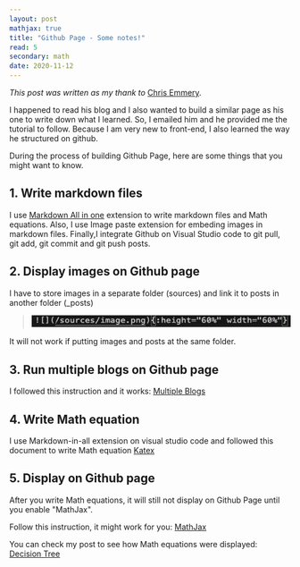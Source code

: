 ```yaml
---
layout: post
mathjax: true
title: "Github Page - Some notes!"
read: 5
secondary: math
date: 2020-11-12
---
```

*This post was written as my thank to* [Chris Emmery](https://cmry.github.io/).

I happened to read his blog and I also wanted to build a similar page as his one to write down what I learned. So, I emailed him and he provided me the tutorial to follow. Because I am very new to front-end, I also learned the way he structured on github.

During the process of building Github Page, here are some things that you might want to know.

## 1. Write markdown files

I use [Markdown All in one](https://www.programmersought.com/article/94051435573/) extension to write markdown files and Math equations. Also, I use Image paste extension for embeding images in markdown files. Finally,I integrate Github on Visual Studio code to git pull, git add, git commit and git push posts. 

## 2. Display images on Github page

I have to store images in a separate folder (sources) and link it to posts in another folder (_posts)

> ![](/sources/Others-github-page-notes.png)

It will not work if putting images and posts at the same folder.

## 3. Run multiple blogs on Github page

I followed this instruction and it works: [Multiple Blogs](https://stochastic.life/2016/01/06/multiple-blogs-on-single-jekyll-instance/)

## 4. Write Math equation 

I use Markdown-in-all extension on visual studio code and followed this document to write Math equation [Katex](https://katex.org/docs/supported.html)

## 5. Display on Github page

After you write Math equations, it will still not display on Github Page until you enable "MathJax". 

Follow this instruction, it might work for you: [MathJax](http://sgeos.github.io/github/jekyll/2016/08/21/adding_mathjax_to_a_jekyll_github_pages_blog.html)

You can check my post to see how Math equations were displayed: [Decision Tree](https://lytranp.github.io/notes/Decision-Tree)





